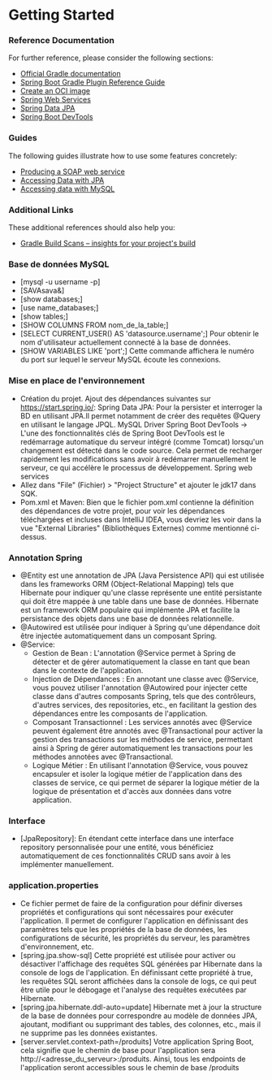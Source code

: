 # Getting Started

### Reference Documentation
For further reference, please consider the following sections:

* [Official Gradle documentation](https://docs.gradle.org)
* [Spring Boot Gradle Plugin Reference Guide](https://docs.spring.io/spring-boot/docs/3.2.1/gradle-plugin/reference/html/)
* [Create an OCI image](https://docs.spring.io/spring-boot/docs/3.2.1/gradle-plugin/reference/html/#build-image)
* [Spring Web Services](https://docs.spring.io/spring-boot/docs/3.2.1/reference/htmlsingle/index.html#io.webservices)
* [Spring Data JPA](https://docs.spring.io/spring-boot/docs/3.2.1/reference/htmlsingle/index.html#data.sql.jpa-and-spring-data)
* [Spring Boot DevTools](https://docs.spring.io/spring-boot/docs/3.2.1/reference/htmlsingle/index.html#using.devtools)

### Guides
The following guides illustrate how to use some features concretely:

* [Producing a SOAP web service](https://spring.io/guides/gs/producing-web-service/)
* [Accessing Data with JPA](https://spring.io/guides/gs/accessing-data-jpa/)
* [Accessing data with MySQL](https://spring.io/guides/gs/accessing-data-mysql/)

### Additional Links
These additional references should also help you:

* [Gradle Build Scans – insights for your project's build](https://scans.gradle.com#gradle)


### Base de données MySQL

* [mysql -u username -p]
* [SAVAsava&]
* [show databases;]
* [use name_databases;]
* [show tables;]
* [SHOW COLUMNS FROM nom_de_la_table;]
* [SELECT CURRENT_USER() AS 'datasource.username';] Pour obtenir le nom d'utilisateur actuellement connecté à la base de données.
* [SHOW VARIABLES LIKE 'port';] Cette commande affichera le numéro du port sur lequel le serveur MySQL écoute les connexions.


### Mise en place de l'environnement

* Création du projet. Ajout des dépendances suivantes sur https://start.spring.io/:
Spring Data JPA: Pour la persister et interroger la BD en utilisant JPA.Il permet notamment de créer des requêtes @Query en utilisant le langage JPQL.
MySQL Driver
Spring Boot DevTools -> L'une des fonctionnalités clés de Spring Boot DevTools est le redémarrage automatique du serveur intégré (comme Tomcat) lorsqu'un changement est détecté dans le code source. Cela permet de recharger rapidement les modifications sans avoir à redémarrer manuellement le serveur, ce qui accélère le processus de développement.
Spring web services
* Allez dans "File" (Fichier) > "Project Structure" et ajouter le jdk17 dans SQK.
* Pom.xml et Maven: Bien que le fichier pom.xml contienne la définition des dépendances de votre projet, pour voir les dépendances téléchargées et incluses dans IntelliJ IDEA, vous devriez les voir dans la vue "External Libraries" (Bibliothèques Externes) comme mentionné ci-dessus.

### Annotation Spring

* @Entity est une annotation de JPA (Java Persistence API) qui est utilisée dans les frameworks ORM (Object-Relational Mapping) tels que Hibernate pour indiquer qu'une classe représente une entité persistante qui doit être mappée à une table dans une base de données. Hibernate est un framework ORM populaire qui implémente JPA et facilite la persistance des objets dans une base de données relationnelle.
* @Autowired est utilisée pour indiquer à Spring qu'une dépendance doit être injectée automatiquement dans un composant Spring.
* @Service:
  * Gestion de Bean : L'annotation @Service permet à Spring de détecter et de gérer automatiquement la classe en tant que bean dans le contexte de l'application.
  * Injection de Dépendances : En annotant une classe avec @Service, vous pouvez utiliser l'annotation @Autowired pour injecter cette classe dans d'autres composants Spring, tels que des contrôleurs, d'autres services, des repositories, etc., en facilitant la gestion des dépendances entre les composants de l'application.
  * Composant Transactionnel : Les services annotés avec @Service peuvent également être annotés avec @Transactional pour activer la gestion des transactions sur les méthodes de service, permettant ainsi à Spring de gérer automatiquement les transactions pour les méthodes annotées avec @Transactional.
  * Logique Métier : En utilisant l'annotation @Service, vous pouvez encapsuler et isoler la logique métier de l'application dans des classes de service, ce qui permet de séparer la logique métier de la logique de présentation et d'accès aux données dans votre application.
### Interface

* [JpaRepository]: En étendant cette interface dans une interface repository personnalisée pour une entité, vous bénéficiez automatiquement de ces fonctionnalités CRUD sans avoir à les implémenter manuellement.

### application.properties

* Ce fichier permet de faire de la configuration pour définir diverses propriétés et configurations qui sont nécessaires pour exécuter l'application. Il permet de configurer l'application en définissant des paramètres tels que les propriétés de la base de données, les configurations de sécurité, les propriétés du serveur, les paramètres d'environnement, etc.
* [spring.jpa.show-sql] Cette propriété est utilisée pour activer ou désactiver l'affichage des requêtes SQL générées par Hibernate dans la console de logs de l'application. En définissant cette propriété à true, les requêtes SQL seront affichées dans la console de logs, ce qui peut être utile pour le débogage et l'analyse des requêtes exécutées par Hibernate.
* [spring.jpa.hibernate.ddl-auto=update] Hibernate met à jour la structure de la base de données pour correspondre au modèle de données JPA, ajoutant, modifiant ou supprimant des tables, des colonnes, etc., mais il ne supprime pas les données existantes.
* [server.servlet.context-path=/produits] Votre application Spring Boot, cela signifie que le chemin de base pour l'application sera http://<adresse_du_serveur>:<port>/produits. Ainsi, tous les endpoints de l'application seront accessibles sous le chemin de base /produits